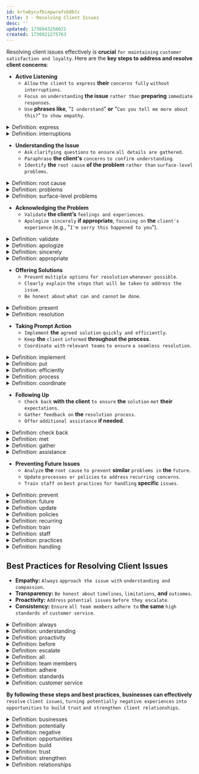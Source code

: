 ```yaml
---
id: krtw6ycufbiepwrafsb8btc
title: 3 - Resolving Client Issues
desc: ''
updated: 1736943256021
created: 1736921275763
---
```


Resolving client issues effectively is **crucial** `for maintaining` `customer` `satisfaction and loyalty`. Here are the **key steps to address and resolve client concerns**:

- **Active Listening**
   - `Allow` `the client` `to express` **their** `concerns fully` `without interruptions`.
   - `Focus on` `understanding` **the issue** `rather than` **preparing** `immediate responses`.
   - `Use` **phrases like**, "`I understand`" **or** "`Can you tell me more about this?`" `to show empathy`.



<!-- start of 'express' section -->
<details>
   <summary>Definition: express</summary>

#
Express **means** `to share or communicate` `thoughts`, `feelings`, `or ideas`.

---
</details>
<!-- end of 'express' section -->



<!-- start of 'interruptions' section -->
<details>
   <summary>Definition: interruptions</summary>

#
Interruptions **are** `actions or events` `that stop or disrupt` `something` `from continuing as planned`.

---
</details>
<!-- end of 'interruptions' section -->



- **Understanding the Issue**
   - `Ask` `clarifying questions` `to ensure` `all details are gathered`.
   - `Paraphrase` **the client's** `concerns` `to confirm understanding`.
   - `Identify` **the** `root cause` **of the problem** `rather than` `surface-level problems`.



<!-- start of 'root cause' section -->
<details>
   <summary>Definition: root cause</summary>

#
The root cause **is** `the underlying reason` `why a problem occurs`.

---
</details>
<!-- end of 'root cause' section -->



<!-- start of 'problems' section -->
<details>
   <summary>Definition: problems</summary>

#
Problems **are** `situations or issues` **that need** `to be solved` `or dealt with`.

---
</details>
<!-- end of 'problems' section -->



<!-- start of 'surface-level problems' section -->
<details>
   <summary>Definition: surface-level problems</summary>

#
Surface-level problems **are** `the visible or immediate` `issues` `that result from` `a deeper underlying cause`.

---
</details>
<!-- end of 'surface-level problems' section -->



- **Acknowledging the Problem**
   - `Validate` **the client’s** `feelings and experiences`.
   - `Apologize sincerely` **if appropriate**, `focusing on` **the** `client's experience` (e.g., "`I'm sorry this happened to you`").



<!-- start of 'validate' section -->
<details>
   <summary>Definition: validate</summary>

#
Validate **is** `to recognize or confirm` `that something` `is important or correct`.

---
</details>
<!-- end of 'validate' section -->



<!-- start of 'apologize' section -->
<details>
   <summary>Definition: apologize</summary>

#
Apologize **is** `to express regret` `or say sorry` `for something you have done wrong`.

---
</details>
<!-- end of 'apologize' section -->



<!-- start of 'sincerely' section -->
<details>
   <summary>Definition: sincerely</summary>

#
Sincerely **means** `in a genuine and honest` `way`.

---
</details>
<!-- end of 'sincerely' section -->



<!-- start of 'appropriate' section -->
<details>
   <summary>Definition: appropriate</summary>

#
Appropriate **means** `suitable or right` `for a` **particular** `situation`.

---
</details>
<!-- end of 'appropriate' section -->



- **Offering Solutions**
   - `Present` `multiple options` `for resolution` `whenever possible`.
   - `Clearly explain` `the steps` `that will be taken` `to address the issue`.
   - `Be honest about` `what can and cannot` `be done`.



<!-- start of 'present' section -->
<details>
   <summary>Definition: present</summary>

#
Present **means** `to give or show` `something` `to someone`.

---
</details>
<!-- end of 'present' section -->



<!-- start of 'resolution' section -->
<details>
   <summary>Definition: resolution</summary>

#
Resolution **is** `a solution` `or decision made` `to solve a problem` `or settle an issue`.

---
</details>
<!-- end of 'resolution' section -->



- **Taking Prompt Action**
   - `Implement` **the** `agreed solution` `quickly and efficiently`.
   - `Keep` **the** `client` `informed` **throughout the process**.
   - `Coordinate with` `relevant teams` `to ensure` `a seamless resolution`.



<!-- start of 'implement' section -->
<details>
   <summary>Definition: implement</summary>

#
Implement **means** `to put` `a plan or decision` `into action`.

---
</details>
<!-- end of 'implement' section -->



<!-- start of 'put' section -->
<details>
   <summary>Definition: put</summary>

#
Put **means** `to place something in a` **particular** `position or location`.

---
</details>
<!-- end of 'put' section -->



<!-- start of 'efficiently' section -->
<details>
   <summary>Definition: efficiently</summary>

#
Efficiently **means** `doing something` **in a way** `that saves` `time and resources`.

---
</details>
<!-- end of 'efficiently' section -->



<!-- start of 'process' section -->
<details>
   <summary>Definition: process</summary>

#
Process **refers to** `a series of` `actions or steps` `taken` `to achieve a` `particular result`.

---
</details>
<!-- end of 'process' section -->



<!-- start of 'coordinate' section -->
<details>
   <summary>Definition: coordinate</summary>

#
Coordinate **means** `to organize or arrange` `different elements` `to work together` **effectively**.

---
</details>
<!-- end of 'coordinate' section -->



- **Following Up**
   - `Check back` **with the client** `to ensure` **the** `solution` `met` **their** `expectations`.
   - `Gather feedback on` **the** `resolution process`.
   - `Offer` `additional assistance` **if needed**.



<!-- start of 'check back' section -->
<details>
   <summary>Definition: check back</summary>

#
Check back **means** `to return` `or follow up` `after a period of time`.

---
</details>
<!-- end of 'check back' section -->



<!-- start of 'met' section -->
<details>
   <summary>Definition: met</summary>

#
Met **means** `to fulfill or achieve` `a particular` `expectation or requirement`.

---
</details>
<!-- end of 'met' section -->



<!-- start of 'gather' section -->
<details>
   <summary>Definition: gather</summary>

#
Gather **means** `to collect` `or bring things together`.

---
</details>
<!-- end of 'gather' section -->



<!-- start of 'assistance' section -->
<details>
   <summary>Definition: assistance</summary>

#
Assistance **means** `help or support`.

---
</details>
<!-- end of 'assistance' section -->



- **Preventing Future Issues**
   - `Analyze` **the** `root cause` `to prevent` **similar** `problems in` **the** `future`.
   - `Update` `processes or policies` `to address` `recurring concerns`.
   - `Train staff on` `best practices` `for handling` **specific** `issues`.



<!-- start of 'prevent' section -->
<details>
   <summary>Definition: prevent</summary>

#
Prevent **means** `to stop` `something` `from happening`.

---
</details>
<!-- end of 'prevent' section -->



<!-- start of 'future' section -->
<details>
   <summary>Definition: future</summary>

#
Future **refers to** `the time` `that comes after` `the present`.

---
</details>
<!-- end of 'future' section -->



<!-- start of 'update' section -->
<details>
   <summary>Definition: update</summary>

#
Update **means** `to make something` `more current or modern`.

---
</details>
<!-- end of 'update' section -->



<!-- start of 'policies' section -->
<details>
   <summary>Definition: policies</summary>

#
Policies **are** `rules or guidelines` `that govern` `actions or decisions`.

---
</details>
<!-- end of 'policies' section -->



<!-- start of 'recurring' section -->
<details>
   <summary>Definition: recurring</summary>

#
Recurring **means** `happening` `repeatedly` `or at regular intervals`.

---
</details>
<!-- end of 'recurring' section -->



<!-- start of 'train' section -->
<details>
   <summary>Definition: train</summary>

#
Train **means** `to teach or develop` `skills` `through practice or instruction`.

---
</details>
<!-- end of 'train' section -->



<!-- start of 'staff' section -->
<details>
   <summary>Definition: staff</summary>

#
Staff **refers to** `the group of employees` `working for an organization`.

---
</details>
<!-- end of 'staff' section -->



<!-- start of 'practices' section -->
<details>
   <summary>Definition: practices</summary>

#
Practices **are** `repeated actions` `or established methods of` `doing something`.

---
</details>
<!-- end of 'practices' section -->



<!-- start of 'handling' section -->
<details>
   <summary>Definition: handling</summary>

#
Handling **refers to** `managing` `or dealing with` `a situation or task`.

---
</details>
<!-- end of 'handling' section -->



## Best Practices for Resolving Client Issues

- **Empathy:** `Always` `approach the issue with` `understanding and compassion`.
- **Transparency:** `Be honest about` `timelines`, `limitations`, **and** `outcomes`.
- **Proactivity:** `Address` `potential issues` `before they escalate`.
- **Consistency:** `Ensure` `all team members` `adhere to` **the same** `high standards of` `customer service`.



<!-- start of 'always' section -->
<details>
   <summary>Definition: always</summary>

#
Always **means** `at all times` `or without exception`.

---
</details>
<!-- end of 'always' section -->



<!-- start of 'understanding' section -->
<details>
   <summary>Definition: understanding</summary>

#
Understanding **means** `the ability` `to comprehend` `or empathize with` `something`.

---
</details>
<!-- end of 'understanding' section -->



<!-- start of 'proactivity' section -->
<details>
   <summary>Definition: proactivity</summary>

#
Proactivity **means** `taking action` `in advance` `to address` `potential` `issues or needs`.

---
</details>
<!-- end of 'proactivity' section -->



<!-- start of 'before' section -->
<details>
   <summary>Definition: before</summary>

#
Before **means** `earlier in time` `or in front of something`.

---
</details>
<!-- end of 'before' section -->



<!-- start of 'escalate' section -->
<details>
   <summary>Definition: escalate</summary>

#
Escalate **means** `to increase in` `intensity or severity`, `often` **referring to** `a problem or issue` `that requires` `higher-level attention`.

---
</details>
<!-- end of 'escalate' section -->



<!-- start of 'all' section -->
<details>
   <summary>Definition: all</summary>

#
All **means** `every one` `or the entire amount` **of something**.

---
</details>
<!-- end of 'all' section -->



<!-- start of 'team members' section -->
<details>
   <summary>Definition: team members</summary>

#
Team members **refer to** `the individuals` **who are** `part of a group` `working together` `to achieve` `a common goal`.

---
</details>
<!-- end of 'team members' section -->



<!-- start of 'adhere' section -->
<details>
   <summary>Definition: adhere</summary>

#
Adhere **means** `to stick to` `or follow something closely`.

---
</details>
<!-- end of 'adhere' section -->



<!-- start of 'standards' section -->
<details>
   <summary>Definition: standards</summary>

#
Standards **refer to** `established` `requirements or norms`.

---
</details>
<!-- end of 'standards' section -->



<!-- start of 'customer service' section -->
<details>
   <summary>Definition: customer service</summary>

#
Customer service **is** `the assistance and support` `provided to customers` `before`, `during`, `and after` `a purchase`.

---
</details>
<!-- end of 'customer service' section -->



**By following these steps and best practices**, **businesses can effectively** `resolve` `client issues`, `turning potentially negative experiences` `into opportunities` `to build trust` `and strengthen client relationships`.



<!-- start of 'businesses' section -->
<details>
   <summary>Definition: businesses</summary>

#
Businesses **are** `organizations or entities` `involved in` `commercial`, `industrial`, `or professional` `activities`.

---
</details>
<!-- end of 'businesses' section -->



<!-- start of 'potentially' section -->
<details>
   <summary>Definition: potentially</summary>

#
Potentially **means** `something` `that could` `happen or exist in` `the future`, **but is** `not certain`.

---
</details>
<!-- end of 'potentially' section -->



<!-- start of 'negative' section -->
<details>
   <summary>Definition: negative</summary>

#
Negative **means** `unfavorable`, `harmful`,` or indicating` `the absence of something`.

---
</details>
<!-- end of 'negative' section -->



<!-- start of 'opportunities' section -->
<details>
   <summary>Definition: opportunities</summary>

#
Opportunities **are** `chances or situations` `that can lead to` `success or improvement`.

---
</details>
<!-- end of 'opportunities' section -->



<!-- start of 'build' section -->
<details>
   <summary>Definition: build</summary>

#
Build **means** `to create or construct` `something` `by putting parts together`.

---
</details>
<!-- end of 'build' section -->



<!-- start of 'trust' section -->
<details>
   <summary>Definition: trust</summary>

#
Trust **means** `belief in` `the reliability`, `honesty`, `or ability` `of someone or something`.

---
</details>
<!-- end of 'trust' section -->



<!-- start of 'strengthen' section -->
<details>
   <summary>Definition: strengthen</summary>

#
Strengthen **means** `to make something` `stronger` `or more powerful`.

---
</details>
<!-- end of 'strengthen' section -->



<!-- start of 'relationships' section -->
<details>
   <summary>Definition: relationships</summary>

#
Relationships **are** `connections or associations` `between` `people`, `groups`, `or things`.

---
</details>
<!-- end of 'relationships' section -->